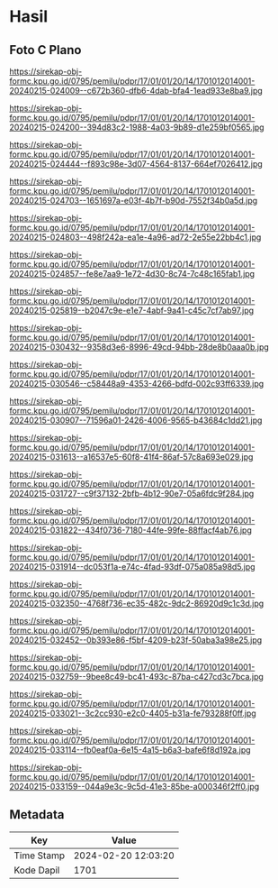 # Hasil

## Foto C Plano

https://sirekap-obj-formc.kpu.go.id/0795/pemilu/pdpr/17/01/01/20/14/1701012014001-20240215-024009--c672b360-dfb6-4dab-bfa4-1ead933e8ba9.jpg

https://sirekap-obj-formc.kpu.go.id/0795/pemilu/pdpr/17/01/01/20/14/1701012014001-20240215-024200--394d83c2-1988-4a03-9b89-d1e259bf0565.jpg

https://sirekap-obj-formc.kpu.go.id/0795/pemilu/pdpr/17/01/01/20/14/1701012014001-20240215-024444--f893c98e-3d07-4564-8137-664ef7026412.jpg

https://sirekap-obj-formc.kpu.go.id/0795/pemilu/pdpr/17/01/01/20/14/1701012014001-20240215-024703--1651697a-e03f-4b7f-b90d-7552f34b0a5d.jpg

https://sirekap-obj-formc.kpu.go.id/0795/pemilu/pdpr/17/01/01/20/14/1701012014001-20240215-024803--498f242a-ea1e-4a96-ad72-2e55e22bb4c1.jpg

https://sirekap-obj-formc.kpu.go.id/0795/pemilu/pdpr/17/01/01/20/14/1701012014001-20240215-024857--fe8e7aa9-1e72-4d30-8c74-7c48c165fab1.jpg

https://sirekap-obj-formc.kpu.go.id/0795/pemilu/pdpr/17/01/01/20/14/1701012014001-20240215-025819--b2047c9e-e1e7-4abf-9a41-c45c7cf7ab97.jpg

https://sirekap-obj-formc.kpu.go.id/0795/pemilu/pdpr/17/01/01/20/14/1701012014001-20240215-030432--9358d3e6-8996-49cd-94bb-28de8b0aaa0b.jpg

https://sirekap-obj-formc.kpu.go.id/0795/pemilu/pdpr/17/01/01/20/14/1701012014001-20240215-030546--c58448a9-4353-4266-bdfd-002c93ff6339.jpg

https://sirekap-obj-formc.kpu.go.id/0795/pemilu/pdpr/17/01/01/20/14/1701012014001-20240215-030907--71596a01-2426-4006-9565-b43684c1dd21.jpg

https://sirekap-obj-formc.kpu.go.id/0795/pemilu/pdpr/17/01/01/20/14/1701012014001-20240215-031613--a16537e5-60f8-41f4-86af-57c8a693e029.jpg

https://sirekap-obj-formc.kpu.go.id/0795/pemilu/pdpr/17/01/01/20/14/1701012014001-20240215-031727--c9f37132-2bfb-4b12-90e7-05a6fdc9f284.jpg

https://sirekap-obj-formc.kpu.go.id/0795/pemilu/pdpr/17/01/01/20/14/1701012014001-20240215-031822--434f0736-7180-44fe-99fe-88ffacf4ab76.jpg

https://sirekap-obj-formc.kpu.go.id/0795/pemilu/pdpr/17/01/01/20/14/1701012014001-20240215-031914--dc053f1a-e74c-4fad-93df-075a085a98d5.jpg

https://sirekap-obj-formc.kpu.go.id/0795/pemilu/pdpr/17/01/01/20/14/1701012014001-20240215-032350--4768f736-ec35-482c-9dc2-86920d9c1c3d.jpg

https://sirekap-obj-formc.kpu.go.id/0795/pemilu/pdpr/17/01/01/20/14/1701012014001-20240215-032452--0b393e86-f5bf-4209-b23f-50aba3a98e25.jpg

https://sirekap-obj-formc.kpu.go.id/0795/pemilu/pdpr/17/01/01/20/14/1701012014001-20240215-032759--9bee8c49-bc41-493c-87ba-c427cd3c7bca.jpg

https://sirekap-obj-formc.kpu.go.id/0795/pemilu/pdpr/17/01/01/20/14/1701012014001-20240215-033021--3c2cc930-e2c0-4405-b31a-fe793288f0ff.jpg

https://sirekap-obj-formc.kpu.go.id/0795/pemilu/pdpr/17/01/01/20/14/1701012014001-20240215-033114--fb0eaf0a-6e15-4a15-b6a3-bafe6f8d192a.jpg

https://sirekap-obj-formc.kpu.go.id/0795/pemilu/pdpr/17/01/01/20/14/1701012014001-20240215-033159--044a9e3c-9c5d-41e3-85be-a000346f2ff0.jpg


## Metadata

| Key        | Value               |
| ---------- | ------------------- |
| Time Stamp | 2024-02-20 12:03:20 |
| Kode Dapil | 1701                |



